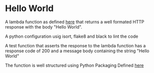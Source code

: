 # Hello World

A lambda function as defined [here](https://docs.aws.amazon.com/lambda/latest/dg/python-handler.html) that returns a well formated HTTP response with the body "Hello World".

A python configuration usig isort, flake8 and black to lint the code

A test function that asserts the response to the lambda function has a response code of 200 and a message body containing the string "Hello World"

The function is well structured using Python Packaging Defined [here](https://packaging.python.org/en/latest/overview/)

